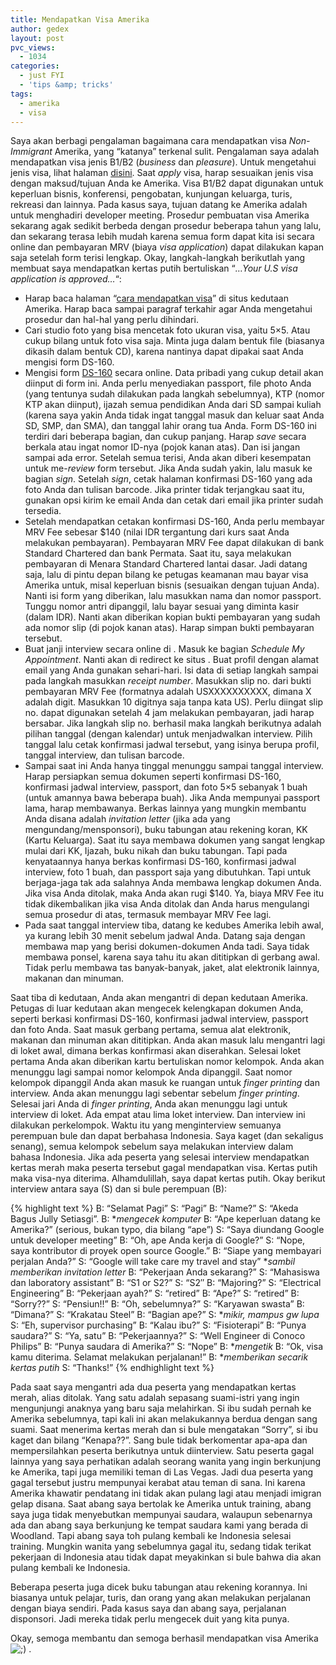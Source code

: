 ```yaml
---
title: Mendapatkan Visa Amerika
author: gedex
layout: post
pvc_views:
  - 1034
categories:
  - just FYI
  - 'tips &amp; tricks'
tags:
  - amerika
  - visa
---
```


Saya akan berbagi pengalaman bagaimana cara mendapatkan visa *Non-Immigrant* Amerika, yang “katanya” terkenal sulit. Pengalaman saya adalah mendapatkan visa jenis B1/B2 (*business* dan *pleasure*). Untuk mengetahui jenis visa, lihat halaman [disini][1]. Saat *apply* visa, harap sesuaikan jenis visa dengan maksud/tujuan Anda ke Amerika. Visa B1/B2 dapat digunakan untuk keperluan bisnis, konferensi, pengobatan, kunjungan keluarga, turis, rekreasi dan lainnya. Pada kasus saya, tujuan datang ke Amerika adalah untuk menghadiri developer meeting. Prosedur pembuatan visa Amerika sekarang agak sedikit berbeda dengan prosedur beberapa tahun yang lalu, dan sekarang terasa lebih mudah karena semua form dapat kita isi secara online dan pembayaran MRV (biaya *visa application*) dapat dilakukan kapan saja setelah form terisi lengkap. Okay, langkah-langkah berikutlah yang membuat saya mendapatkan kertas putih bertuliskan “*…Your U.S visa application is approved…*“:

 [1]: http://jakarta.usembassy.gov/nonimmigrant-visas.html "jenis visa"

*   Harap baca halaman “[cara mendapatkan visa][2]” di situs kedutaan Amerika. Harap baca sampai paragraf terkahir agar Anda mengetahui prosedur dan hal-hal yang perlu dihindari.
*   Cari studio foto yang bisa mencetak foto ukuran visa, yaitu 5×5. Atau cukup bilang untuk foto visa saja. Minta juga dalam bentuk file (biasanya dikasih dalam bentuk CD), karena nantinya dapat dipakai saat Anda mengisi form DS-160.
*   Mengisi form [DS-160][3] secara online. Data pribadi yang cukup detail akan diinput di form ini. Anda perlu menyediakan passport, file photo Anda (yang tentunya sudah dilakukan pada langkah sebelumnya), KTP (nomor KTP akan diinput), ijazah semua pendidikan Anda dari SD sampai kuliah (karena saya yakin Anda tidak ingat tanggal masuk dan keluar saat Anda SD, SMP, dan SMA), dan tanggal lahir orang tua Anda. Form DS-160 ini terdiri dari beberapa bagian, dan cukup panjang. Harap *save* secara berkala atau ingat nomor ID-nya (pojok kanan atas). Dan isi jangan sampai ada error. Setelah semua terisi, Anda akan diberi kesempatan untuk me-*review* form tersebut. Jika Anda sudah yakin, lalu masuk ke bagian *sign*. Setelah *sign*, cetak halaman konfirmasi DS-160 yang ada foto Anda dan tulisan barcode. Jika printer tidak terjangkau saat itu, gunakan opsi kirim ke email Anda dan cetak dari email jika printer sudah tersedia.
*   Setelah mendapatkan cetakan konfirmasi DS-160, Anda perlu membayar MRV Fee sebesar $140 (nilai IDR tergantung dari kurs saat Anda melakukan pembayaran). Pembayaran MRV Fee dapat dilakukan di bank Standard Chartered dan bank Permata. Saat itu, saya melakukan pembayaran di Menara Standard Chartered lantai dasar. Jadi datang saja, lalu di pintu depan bilang ke petugas keamanan mau bayar visa Amerika untuk, misal keperluan bisnis (sesuaikan dengan tujuan Anda). Nanti isi form yang diberikan, lalu masukkan nama dan nomor passport. Tunggu nomor antri dipanggil, lalu bayar sesuai yang diminta kasir (dalam IDR). Nanti akan diberikan kopian bukti pembayaran yang sudah ada nomor slip (di pojok kanan atas). Harap simpan bukti pembayaran tersebut.
*   Buat janji interview secara online di . Masuk ke bagian *Schedule My Appointment*. Nanti akan di redirect ke situs . Buat profil dengan alamat email yang Anda gunakan sehari-hari. Isi data di setiap langkah sampai pada langkah masukkan *receipt number*. Masukkan slip no. dari bukti pembayaran MRV Fee (formatnya adalah USXXXXXXXXXX, dimana X adalah digit. Masukkan 10 digitnya saja tanpa kata US). Perlu diingat slip no. dapat digunakan setelah 4 jam melakukan pembayaran, jadi harap bersabar. Jika langkah slip no. berhasil maka langkah berikutnya adalah pilihan tanggal (dengan kalendar) untuk menjadwalkan interview. Pilih tanggal lalu cetak konfirmasi jadwal tersebut, yang isinya berupa profil, tanggal interview, dan tulisan barcode.
*   Sampai saat ini Anda hanya tinggal menunggu sampai tanggal interview. Harap persiapkan semua dokumen seperti konfirmasi DS-160, konfirmasi jadwal interview, passport, dan foto 5×5 sebanyak 1 buah (untuk amannya bawa beberapa buah). Jika Anda mempunyai passport lama, harap membawanya. Berkas lainnya yang mungkin membantu Anda disana adalah *invitation letter* (jika ada yang mengundang/mensponsori), buku tabungan atau rekening koran, KK (Kartu Keluarga). Saat itu saya membawa dokumen yang sangat lengkap mulai dari KK, Ijazah, buku nikah dan buku tabungan. Tapi pada kenyataannya hanya berkas konfirmasi DS-160, konfirmasi jadwal interview, foto 1 buah, dan passport saja yang dibutuhkan. Tapi untuk berjaga-jaga tak ada salahnya Anda membawa lengkap dokumen Anda. Jika visa Anda ditolak, maka Anda akan rugi $140. Ya, biaya MRV Fee itu tidak dikembalikan jika visa Anda ditolak dan Anda harus mengulangi semua prosedur di atas, termasuk membayar MRV Fee lagi.
*   Pada saat tanggal interview tiba, datang ke kedubes Amerika lebih awal, ya kurang lebih 30 menit sebelum jadwal Anda. Datang saja dengan membawa map yang berisi dokumen-dokumen Anda tadi. Saya tidak membawa ponsel, karena saya tahu itu akan dititipkan di gerbang awal. Tidak perlu membawa tas banyak-banyak, jaket, alat elektronik lainnya, makanan dan minuman.

 [2]: http://indonesian.jakarta.usembassy.gov/id/visas/mengajukan_visa.html "cara mendapatkan visa"
 [3]: https://ceac.state.gov/genniv/ "DS-160"

Saat tiba di kedutaan, Anda akan mengantri di depan kedutaan Amerika. Petugas di luar kedutaan akan mengecek kelengkapan dokumen Anda, seperti berkasi konfirmasi DS-160, konfirmasi jadwal interview, passport dan foto Anda. Saat masuk gerbang pertama, semua alat elektronik, makanan dan minuman akan dititipkan. Anda akan masuk lalu mengantri lagi di loket awal, dimana berkas konfirmasi akan diserahkan. Selesai loket pertama Anda akan diberikan kartu bertuliskan nomor kelompok. Anda akan menunggu lagi sampai nomor kelompok Anda dipanggil. Saat nomor kelompok dipanggil Anda akan masuk ke ruangan untuk *finger printing* dan interview. Anda akan menunggu lagi sebentar sebelum *finger printing*. Selesai jari Anda di *finger printing*, Anda akan menunggu lagi untuk interview di loket. Ada empat atau lima loket interview. Dan interview ini dilakukan perkelompok. Waktu itu yang menginterview semuanya perempuan bule dan dapat berbahasa Indonesia. Saya kaget (dan sekaligus senang), semua kelompok sebelum saya melakukan interview dalam bahasa Indonesia. Jika ada peserta yang selesai interview mendapatkan kertas merah maka peserta tersebut gagal mendapatkan visa. Kertas putih maka visa-nya diterima. Alhamdulillah, saya dapat kertas putih. Okay berikut interview antara saya (S) dan si bule perempuan (B):

{% highlight text %}
B: “Selamat Pagi”
S: “Pagi”
B: “Name?”
S: “Akeda Bagus Jully Setiasgi”.
B: **mengecek komputer*
B: “Ape keperluan datang ke Amerika?” (serious, bukan typo, dia bilang “ape”)
S: “Saya diundang Google untuk developer meeting”
B: “Oh, ape Anda kerja di Google?”
S: “Nope, saya kontributor di proyek open source Google.”
B: “Siape yang membayari perjalan Anda?”
S: “Google will take care my travel and stay” **sambil memberikan invitation letter*
B: “Pekerjaan Anda sekarang?”
S: “Mahasiswa dan laboratory assistant”
B: “S1 or S2?”
S: “S2″
B: “Majoring?”
S: “Electrical Engineering”
B: “Pekerjaan ayah?”
S: “retired”
B: “Ape?”
S: “retired”
B: “Sorry??”
S: “Pensiun!!”
B: “Oh, sebelumnya?”
S: “Karyawan swasta”
B: “Dimana?”
S: “Krakatau Steel”
B: “Bagian ape?”
S: **mikir, mampus gw lupa*
S: “Eh, supervisor purchasing”
B: “Kalau ibu?”
S: “Fisioterapi”
B: “Punya saudara?”
S: “Ya, satu”
B: “Pekerjaannya?”
S: “Well Engineer di Conoco Philips”
B: “Punya saudara di Amerika?”
S: “Nope”
B: **mengetik*
B: “Ok, visa kamu diterima. Selamat melakukan perjalanan!”
B: **memberikan secarik kertas putih*
S: “Thanks!”
{% endhighlight text %}

Pada saat saya mengantri ada dua peserta yang mendapatkan kertas merah, alias ditolak. Yang satu adalah sepasang suami-istri yang ingin mengunjungi anaknya yang baru saja melahirkan. Si ibu sudah pernah ke Amerika sebelumnya, tapi kali ini akan melakukannya berdua dengan sang suami. Saat menerima kertas merah dan si bule mengatakan “Sorry”, si ibu kaget dan bilang “Kenapa??”. Sang bule tidak berkomentar apa-apa dan mempersilahkan peserta berikutnya untuk diinterview. Satu peserta gagal lainnya yang saya perhatikan adalah seorang wanita yang ingin berkunjung ke Amerika, tapi juga memiliki teman di Las Vegas. Jadi dua peserta yang gagal tersebut justru mempunyai kerabat atau teman di sana. Ini karena Amerika khawatir pendatang ini tidak akan pulang lagi atau menjadi imigran gelap disana. Saat abang saya bertolak ke Amerika untuk training, abang saya juga tidak menyebutkan mempunyai saudara, walaupun sebenarnya ada dan abang saya berkunjung ke tempat saudara kami yang berada di Woodland. Tapi abang saya toh pulang kembali ke Indonesia selesai training. Mungkin wanita yang sebelumnya gagal itu, sedang tidak terikat pekerjaan di Indonesia atau tidak dapat meyakinkan si bule bahwa dia akan pulang kembali ke Indonesia.

Beberapa peserta juga dicek buku tabungan atau rekening korannya. Ini biasanya untuk pelajar, turis, dan orang yang akan melakukan perjalanan dengan biaya sendiri. Pada kasus saya dan abang saya, perjalanan disponsori. Jadi mereka tidak perlu mengecek duit yang kita punya.

Okay, semoga membantu dan semoga berhasil mendapatkan visa Amerika ![;)][4] .

 [4]: http://local-www.gedex.web.id/wp-includes/images/smilies/icon_wink.gif
